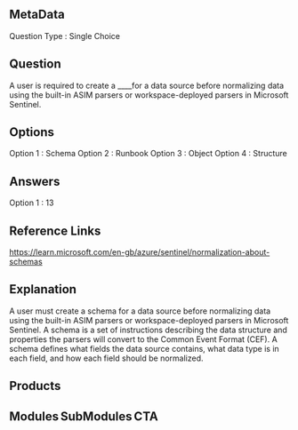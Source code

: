 ## MetaData
Question Type : Single Choice

## Question
A user is required to create a ____for a data source before normalizing data using the built-in ASIM parsers or workspace-deployed parsers in Microsoft Sentinel. 

## Options
Option 1 : Schema
Option 2 : Runbook 
Option 3 : Object 
Option 4 : Structure
 
## Answers
Option 1 : 13

## Reference Links
 https://learn.microsoft.com/en-gb/azure/sentinel/normalization-about-schemas 
 
## Explanation
A user must create a schema for a data source before normalizing data using the built-in ASIM parsers or workspace-deployed parsers in Microsoft Sentinel. A schema is a set of instructions describing the data structure and properties the parsers will convert to the Common Event Format (CEF). A schema defines what fields the data source contains, what data type is in each field, and how each field should be normalized. 
## Products 


## Modules SubModules CTA 